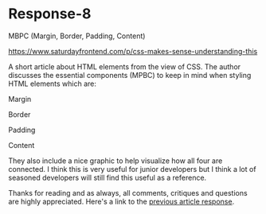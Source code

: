 # Response-8

MBPC (Margin, Border, Padding, Content)

<https://www.saturdayfrontend.com/p/css-makes-sense-understanding-this>

A short article about HTML elements from the view of CSS. The author
discusses the essential components (MPBC) to keep in mind when styling
HTML elements which are:

Margin

Border

Padding

Content

They also include a nice graphic to help visualize how all four are
connected. I think this is very useful for junior developers but I think
a lot of seasoned developers will still find this useful as a reference.

Thanks for reading and as always, all comments, critiques and questions
are highly appreciated. Here's a link to the [previous article response](https://github.com/n6ls0n/article-responses/blob/master/response-7.md).
